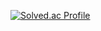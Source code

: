 [![Solved.ac Profile](http://mazassumnida.wtf/api/v2/generate_badge?boj=xodnr0130)](https://solved.ac/xodnr0130/)
